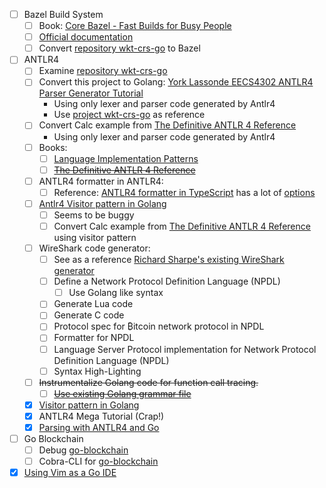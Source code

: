 - [ ] Bazel Build System
    - [ ] Book: [Core Bazel - Fast Builds for Busy People](https://www.amazon.com/Core-Bazel-Fast-Builds-People/dp/B08DVDM7BZ)
    - [ ] [Official documentation](https://bazel.build/start/)
    - [ ] Convert [repository wkt-crs-go](https://github.com/fikin/wkt-crs-go) to Bazel
- [ ] ANTLR4
    - [ ] Examine [repository wkt-crs-go](https://github.com/fikin/wkt-crs-go)
    - [ ] Convert this project to Golang: [York Lassonde EECS4302 ANTLR4 Parser Generator Tutorial](https://www.youtube.com/playlist?list=PL5dxAmCmjv_4FGYtGzcvBeoS-BobRTJLq)
        - Using only lexer and parser code generated by Antlr4
        - Use [project wkt-crs-go](https://github.com/fikin/wkt-crs-go) as reference
    - [ ] Convert Calc example from [The Definitive ANTLR 4 Reference](https://pragprog.com/titles/tpantlr2/the-definitive-antlr-4-reference/)
        - Using only lexer and parser code generated by Antlr4
    - [ ] Books:
        - [ ] [Language Implementation Patterns](https://pragprog.com/titles/tpdsl/language-implementation-patterns/)
        - [ ] ~~[The Definitive ANTLR 4 Reference](https://pragprog.com/titles/tpantlr2/the-definitive-antlr-4-reference/)~~
    - [ ] ANTLR4 formatter in ANTLR4:
        - [ ] Reference: [ANTLR4 formatter in TypeScript](https://github.com/mike-lischke/vscode-antlr4/blob/master/src/backend/Formatter.ts) has a lot of [options](https://github.com/mike-lischke/vscode-antlr4/blob/master/doc/extension-settings.md#grammar-formatting)
    - [ ] [Antlr4 Visitor pattern in Golang](https://github.com/mkohlhaas/antlr4-calc/tree/main/3-antlr-calc-golang-example)
        - [ ] Seems to be buggy
        - [ ] Convert Calc example from [The Definitive ANTLR 4 Reference](https://pragprog.com/titles/tpantlr2/the-definitive-antlr-4-reference/) using visitor pattern
    - [ ] WireShark code generator:
        - [ ] See as a reference [Richard Sharpe's existing WireShark generator](https://gitlab.com/realrichardsharpe/wireshark-generator)
        - [ ] Define a Network Protocol Definition Language (NPDL)
            - [ ] Use Golang like syntax
        - [ ] Generate Lua code
        - [ ] Generate C code
        - [ ] Protocol spec for ₿itcoin network protocol in NPDL
        - [ ] Formatter for NPDL
        - [ ] Language Server Protocol implementation for Network Protocol Definition Language (NPDL)
        - [ ] Syntax High-Lighting
    - [ ] ~~Instrumentalize Golang code for function call tracing.~~
        - [ ] ~~[Use existing Golang grammar file](https://github.com/antlr/grammars-v4/tree/master/golang)~~
    - [x] [Visitor pattern in Golang](https://github.com/mkohlhaas/All-Design-Patterns-Golang/tree/main/Behavioural-Design-Patterns/Visitor)
    - [x] ANTLR4 Mega Tutorial (Crap!)
    - [x] [Parsing with ANTLR4 and Go](https://blog.gopheracademy.com/advent-2017/parsing-with-antlr4-and-go/)
- [ ] Go Blockchain
    - [ ] Debug [go-blockchain](https://github.com/mkohlhaas/go-blockchain)
    - [ ] Cobra-CLI for [go-blockchain](https://github.com/mkohlhaas/go-blockchain)
- [x] [Using Vim as a Go IDE](https://www.pavedroad.io/part-1-using-vim-as-a-go-ide/)
